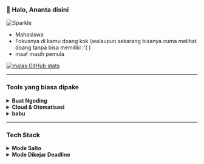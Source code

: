 ### :wave: Halo, Ananta disini

![Sparkle](https://github.com/rikarani/rikarani/blob/main/images/sparkle.webp)

- Mahasiswa
- Fokusnya di kamu doang kok (walaupun sekarang bisanya cuma melihat doang tanpa bisa memiliki :⁠'⁠( )
- maaf masih pemula

[![malas GitHub stats](https://github-readme-stats.vercel.app/api?username=rikarani&show_icons=true&hide=contribs&theme=ayu-mirage)](https://github.com/rikarani/github-readme-stats)

---

### Tools yang biasa dipake

<details>
  <summary><strong>Buat Ngoding</strong></summary>
    <img src="https://img.shields.io/badge/Visual_Studio_Code-0078D4?style=for-the-badge&logo=visual%20studio%20code&logoColor=white" />
    <img src="http://img.shields.io/badge/-PHPStorm-181717?style=for-the-badge&logo=phpstorm&logoColor=white" />
    <p>seringnya pake vscode</p>
</details>
<details>
    <summary><strong>Cloud & Otomatisasi</strong></summary>
    <img src="https://img.shields.io/badge/GitHub_Actions-2088FF?style=for-the-badge&logo=github-actions&logoColor=white" />
    <img src="https://img.shields.io/badge/Hostinger-673DE6?style=for-the-badge&logo=hostinger&logoColor=white" />
    <img src="https://img.shields.io/badge/Vercel-000000?style=for-the-badge&logo=vercel&logoColor=white" />
</details>
<details>
    <summary><strong>babu</strong></summary>
    <img src="https://img.shields.io/badge/ChatGPT-74aa9c?style=for-the-badge&logo=openai&logoColor=white" />
    <img src="https://img.shields.io/badge/github%20copilot-000000?style=for-the-badge&logo=githubcopilot&logoColor=white" />
    <p>ak bisa pake github copilot karna apply github edu (mayan 2 tahun kwkwkw dan kalau mau sini aku bantu buatkan github student nya,free kok</p>
</details>

---

### Tech Stack

<details>
    <summary><strong>Mode Salto</strong></summary>
    <img src="https://skillicons.dev/icons?i=nextjs,ts" />
    <p>Mode Salto karna kalo pake NextJS masih harus nambah-nambah package</p>
</details>
<details>
    <summary><strong>Mode Dikejar Deadline</strong></summary>
    <img src="https://skillicons.dev/icons?i=laravel,alpinejs" />
    <p>Laravel + Alpine = Livewire</p>
</details>
